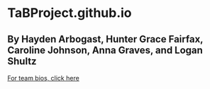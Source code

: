 # TaBProject.github.io

<!-- to start backend:
    npm install
    cd backend
    npm run dev -->

<!-- to start frontend:
    cd frontend
    npm install
    mpn run dev -->

<!-- make sure you have done npm i -->

## By Hayden Arbogast, Hunter Grace Fairfax, Caroline Johnson, Anna Graves, and Logan Shultz
[For team bios, click here](aboutus.html)


